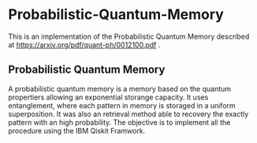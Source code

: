 # Probabilistic-Quantum-Memory
This is an implementation of the Probabilistic Quantum Memory described at https://arxiv.org/pdf/quant-ph/0012100.pdf . 

## Probabilistic Quantum Memory

A probabilistic quantum memory is a memory based on the quantum propertiers allowing an exponential storange capacity. It uses entanglement, where each pattern in memory is storaged in a uniform superposition. It was also an retrieval method able to recovery the exactly pattern with an high probability. The objective is to implement all the procedure using the IBM Qiskit Framwork.
